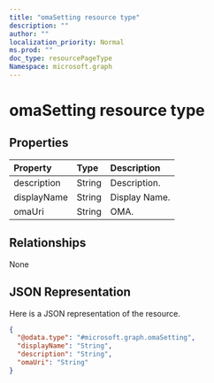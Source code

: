```yaml
---
title: "omaSetting resource type"
description: ""
author: ""
localization_priority: Normal
ms.prod: ""
doc_type: resourcePageType
Namespace: microsoft.graph
---
```



# omaSetting resource type



## Properties
|Property|Type|Description|
|:---|:---|:---|
|description|String|Description.|
|displayName|String|Display Name.|
|omaUri|String|OMA.|

## Relationships
None

## JSON Representation
Here is a JSON representation of the resource.
<!-- {
  "blockType": "resource",
  "@odata.type": "microsoft.graph.omaSetting"
}
-->
``` json
{
  "@odata.type": "#microsoft.graph.omaSetting",
  "displayName": "String",
  "description": "String",
  "omaUri": "String"
}
```

